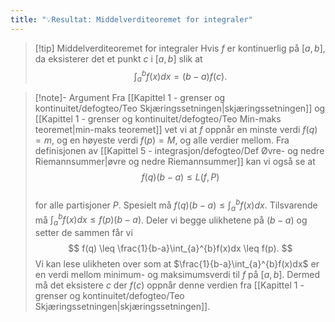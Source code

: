 ```yaml
---
title: "💡Resultat: Middelverditeoremet for integraler"
---
```

> [!tip] Middelverditeoremet for integraler
>  Hvis $f$ er kontinuerlig på $[a,b]$, da eksisterer det et punkt $c$ i $[a,b]$ slik at
>  $$
>  \int_{a}^{b}f(x)dx = (b-a)f(c).
>  $$

> [!note]- Argument 
> Fra [[Kapittel 1 - grenser og kontinuitet/defogteo/Teo Skjæringssetningen|skjæringssetningen]] og [[Kapittel 1 - grenser og kontinuitet/defogteo/Teo Min-maks teoremet|min-maks teoremet]] vet vi at $f$ oppnår en minste verdi $f(q)=m$, og en høyeste verdi $f(p)=M$, og alle verdier mellom.
> Fra definisjonen av [[Kapittel 5 - integrasjon/defogteo/Def Øvre- og nedre Riemannsummer|øvre og nedre Riemannsummer]] kan vi også se at 
> $$
> f(q)(b-a) \leq L(f,P)
> $$  
> for alle partisjoner $P$. Spesielt må $f(q)(b-a) \leq \int_{a}^{b}f(x)dx$. Tilsvarende må $\int_{a}^{b}f(x)dx \leq f(p)(b-a)$. Deler vi begge ulikhetene på $(b-a)$ og setter de sammen får vi
> $$
> f(q) \leq \frac{1}{b-a}\int_{a}^{b}f(x)dx \leq f(p).
> $$
> Vi kan lese ulikheten over som at $\frac{1}{b-a}\int_{a}^{b}f(x)dx$ er en verdi mellom minimum- og maksimumsverdi til $f$ på $[a,b]$. Dermed må det eksistere $c$ der $f(c)$ oppnår denne verdien fra [[Kapittel 1 - grenser og kontinuitet/defogteo/Teo Skjæringssetningen|skjæringssetningen]].